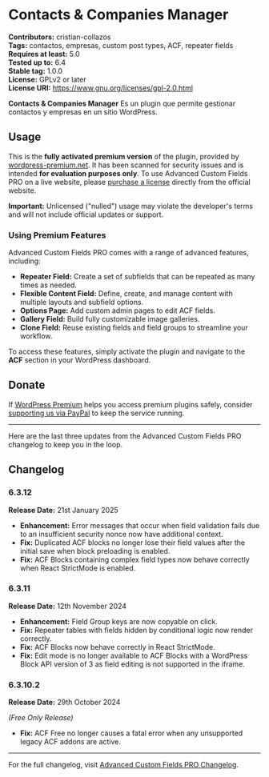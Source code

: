 # Contacts & Companies Manager

**Contributors:** cristian-collazos  
**Tags:** contactos, empresas, custom post types, ACF, repeater fields  
**Requires at least:** 5.0  
**Tested up to:** 6.4  
**Stable tag:** 1.0.0  
**License:** GPLv2 or later  
**License URI:** https://www.gnu.org/licenses/gpl-2.0.html 

**Contacts & Companies Manager** Es un plugin que permite gestionar contactos y empresas en un sitio WordPress.

## Usage

This is the **fully activated premium version** of the plugin, provided by [wordpress-premium.net](https://www.wordpress-premium.net). It has been scanned for security issues and is intended **for evaluation purposes only**. To use Advanced Custom Fields PRO on a live website, please [purchase a license](https://www.advancedcustomfields.com/pro/) directly from the official website.

**Important:** Unlicensed ("nulled") usage may violate the developer's terms and will not include official updates or support.

### Using Premium Features

Advanced Custom Fields PRO comes with a range of advanced features, including:

- **Repeater Field:** Create a set of subfields that can be repeated as many times as needed.
- **Flexible Content Field:** Define, create, and manage content with multiple layouts and subfield options.
- **Options Page:** Add custom admin pages to edit ACF fields.
- **Gallery Field:** Build fully customizable image galleries.
- **Clone Field:** Reuse existing fields and field groups to streamline your workflow.

To access these features, simply activate the plugin and navigate to the **ACF** section in your WordPress dashboard.

## Donate

If [WordPress Premium](https://www.wordpress-premium.net/) helps you access premium plugins safely, consider [supporting us via PayPal](https://www.paypal.com/paypalme/thaikolja) to keep the service running.

---

Here are the last three updates from the Advanced Custom Fields PRO changelog to keep you in the loop.

## Changelog

### 6.3.12 

**Release Date:** 21st January 2025

* **Enhancement:** Error messages that occur when field validation fails due to an insufficient security nonce now have additional context.
* **Fix:** Duplicated ACF blocks no longer lose their field values after the initial save when block preloading is enabled.
* **Fix:** ACF Blocks containing complex field types now behave correctly when React StrictMode is enabled.

### 6.3.11

**Release Date:** 12th November 2024

* **Enhancement:** Field Group keys are now copyable on click.
* **Fix:** Repeater tables with fields hidden by conditional logic now render correctly.
* **Fix:** ACF Blocks now behave correctly in React StrictMode.
* **Fix:** Edit mode is no longer available to ACF Blocks with a WordPress Block API version of 3 as field editing is not supported in the iframe.

### 6.3.10.2

**Release Date:** 29th October 2024

*(Free Only Release)*

* **Fix:** ACF Free no longer causes a fatal error when any unsupported legacy ACF addons are active.

---

For the full changelog, visit [Advanced Custom Fields PRO Changelog](https://www.advancedcustomfields.com/changelog/).
